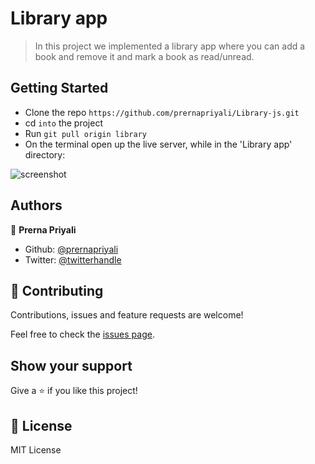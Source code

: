 # Library app

> In this project we implemented a library app where you can add a book and remove it and mark a book as read/unread.

## Getting Started

- Clone the repo `https://github.com/prernapriyali/Library-js.git`
- cd `into` the project
- Run `git pull origin library`
- On the terminal open up the live server, while in the 'Library app' directory:

![screenshot](./page-screenshot.png)

## Authors

👤 **Prerna Priyali**

- Github: [@prernapriyali](https://github.com/prernapriyali)
- Twitter: [@twitterhandle](https://twitter.com/prerna96440861)



## 🤝 Contributing

Contributions, issues and feature requests are welcome!

Feel free to check the [issues page](issues/).

## Show your support

Give a ⭐️ if you like this project!

## 📝 License

MIT License